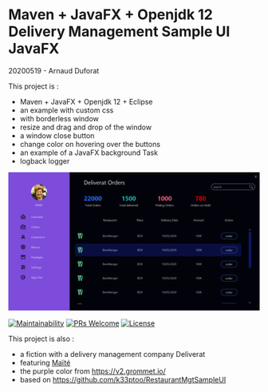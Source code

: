 # Maven + JavaFX + Openjdk 12 Delivery Management Sample UI JavaFX

20200519 - Arnaud Duforat

This project is : 
* Maven + JavaFX + Openjdk 12 + Eclipse
* an example with custom css
* with borderless window
* resize and drag and drop of the window
* a window close button
* change color on hovering over the buttons
* an example of a JavaFX background Task
* logback logger

![](https://github.com/neokeld/JavaFXDesign/blob/master/readme-assets/1.png)

[![Maintainability](https://api.codeclimate.com/v1/badges/1e63a93766b5069c08a6/maintainability)](https://codeclimate.com/github/neokeld/JavaFXDesign/maintainability) [![PRs Welcome](https://img.shields.io/badge/PRs-welcome-brightgreen.svg?style=flat-square)](http://makeapullrequest.com) [![License](https://img.shields.io/badge/license-MIT-blue.svg?style=flat-square)](LICENSE)

This project is also :
* a fiction with a delivery management company Deliverat
* featuring [Maïté](https://fr.wikipedia.org/wiki/Ma%C3%AFt%C3%A9)
* the purple color from https://v2.grommet.io/
* based on https://github.com/k33ptoo/RestaurantMgtSampleUI
